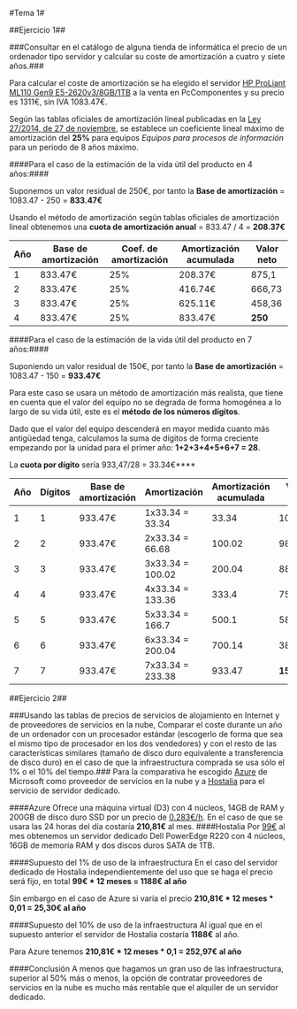 #Tema 1#

##Ejercicio 1##

###Consultar en el catálogo de alguna tienda de informática el precio de un ordenador tipo servidor y calcular su coste de amortización a cuatro y siete años.###

Para calcular el coste de amortización se ha elegido el servidor [HP ProLiant ML110 Gen9 E5-2620v3/8GB/1TB](http://www.pccomponentes.com/hp_proliant_ml110_gen9_e5_2620v3_8gb_1tb.html) a la venta en PcComponentes y su precio es 1311€, sin IVA 1083.47€.

Según las tablas oficiales de amortización lineal publicadas en la [Ley 27/2014, de 27 de noviembre](http://www.boe.es/buscar/act.php?id=BOE-A-2014-12328&tn=1&p=20150922&vd=#a12), se establece un coeficiente lineal máximo de amortización del **25%** para equipos *Equipos para procesos de información* para un periodo de 8 años máximo.

####Para el caso de la estimación de la vida útil del producto en 4 años:####

Suponemos un valor residual de 250€, por tanto la **Base de amortización** = 1083.47 - 250 = **833.47€**

Usando el método de amortización según tablas oficiales de amortización lineal obtenemos una **cuota de amortización anual** = 833.47 / 4 = **208.37€**


|Año|Base de amortización|Coef. de amortización|Amortización acumulada|Valor neto|
|---|--------------------|---------------------|----------------------|----------|
|1  |833.47€             |25%                  |208.37€               |875,1     |
|2  |833.47€             |25%                  |416.74€               |666,73    |
|3  |833.47€             |25%                  |625.11€               |458,36    |
|4  |833.47€             |25%                  |833.47€               |**250**   | **= Valor residual**|


####Para el caso de la estimación de la vida útil del producto en 7 años:####

Suponiendo un valor residual de 150€, por tanto la **Base de amortización** = 1083.47 - 150 = **933.47€**

Para este caso se usara un método de amortización más realista, que tiene en cuenta que el valor del equipo no se degrada de forma homogénea a lo largo de su vida útil, este es el **método de los números dígitos**.

Dado que el valor del equipo descenderá en mayor medida cuanto más antigüedad tenga, calculamos la suma de dígitos de forma creciente empezando por la unidad para el primer año: **1+2+3+4+5+6+7 = 28**.

La **cuota por dígito** sería 933,47/28 = 33.34€****

|Año|Dígitos|Base de amortización|Amortización         |Amortización acumulada|Valor neto|
|---|-------|--------------------|---------------------|----------------------|----------|
|1  |1      |933.47€             |1x33.34 = 33.34      |33.34                 |1050.13   |
|2  |2      |933.47€             |2x33.34 = 66.68      |100.02                |983.45    |
|3  |3      |933.47€             |3x33.34 = 100.02     |200.04                |883.43    |
|4  |4      |933.47€             |4x33.34 = 133.36     |333.4                 |750.07    |
|5  |5      |933.47€             |5x33.34 = 166.7      |500.1                 |583.37    |
|6  |6      |933.47€             |6x33.34 = 200.04     |700.14                |383.33    |
|7  |7      |933.47€             |7x33.34 = 233.38     |933.47                |**150**   | **= Valor residual**|

##Ejercicio 2##

###Usando las tablas de precios de servicios de alojamiento en Internet y de proveedores de servicios en la nube, Comparar el coste durante un año de un ordenador con un procesador estándar (escogerlo de forma que sea el mismo tipo de procesador en los dos vendedores) y con el resto de las características similares (tamaño de disco duro equivalente a transferencia de disco duro) en el caso de que la infraestructura comprada se usa sólo el 1% o el 10% del tiempo.###
Para la comparativa he escogido [Azure](www.azure.microsoft.com) de Microsoft como proveedor de servicios en la nube y a [Hostalia](http://www.hostalia.com/) para el servicio de servidor dedicado.

####Azure
Ofrece una máquina virtual (D3) con 4 núcleos, 14GB de RAM y 200GB de disco duro SSD por un precio de [0.283€/h](https://azure.microsoft.com/es-es/pricing/calculator/). En el caso de que se usara las 24 horas del día costaría **210,81€** al mes.
####Hostalia
Por [99€](http://www.hostalia.com/dedicados/) al mes obtenemos un servidor dedicado Dell PowerEdge R220 con 4 núcleos, 16GB de memoria RAM y dos discos duros SATA de 1TB.

####Supuesto del 1% de uso de la infraestructura
En el caso del servidor dedicado de Hostalia independientemente del uso que se haga el precio será fijo, en total **99€ \* 12 meses = 1188€ al año**

Sin embargo en el caso de Azure si varía el precio **210,81€ \* 12 meses \* 0,01 = 25,30€ al año**

####Supuesto del 10% de uso de la infraestructura
Al igual que en el supuesto anterior el servidor de Hostalia costaría **1188€** al año.

Para Azure tenemos **210,81€ \* 12 meses \* 0,1 = 252,97€ al año**

####Conclusión
A menos que hagamos un gran uso de las infraestructura, superior al 50% más o menos, la opción de contratar proveedores de servicios en la nube es mucho más rentable que el alquiler de un servidor dedicado.
